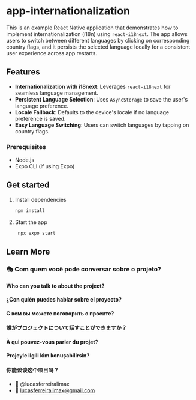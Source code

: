 # app-internationalization
This is an example React Native application that demonstrates how to implement internationalization (i18n) using `react-i18next`. The app allows users to switch between different languages by clicking on corresponding country flags, and it persists the selected language locally for a consistent user experience across app restarts.

## Features

- **Internationalization with i18next**: Leverages `react-i18next` for seamless language management.
- **Persistent Language Selection**: Uses `AsyncStorage` to save the user's language preference.
- **Locale Fallback**: Defaults to the device's locale if no language preference is saved.
- **Easy Language Switching**: Users can switch languages by tapping on country flags.

### Prerequisites

- Node.js
- Expo CLI (if using Expo)

## Get started

1. Install dependencies

   ```bash
   npm install
   ```

2. Start the app

   ```bash
    npx expo start
   ```

## Learn More
### :performing_arts: Com quem você pode conversar sobre o projeto?
#### Who can you talk to about the project?
#### ¿Con quién puedes hablar sobre el proyecto?
#### С кем вы можете поговорить о проекте?
#### 誰がプロジェクトについて話すことができますか？
#### À qui pouvez-vous parler du projet?
#### Projeyle ilgili kim konuşabilirsin?
#### 你能谈谈这个项目吗？

* :ghost: @lucasferreiralimax
* :email: lucasferreiralimax@gmail.com